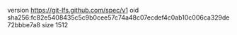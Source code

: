 version https://git-lfs.github.com/spec/v1
oid sha256:fc82e5408435c5c9b0cee57c74a48c07ecdef4c0ab10c006ca329de72bbbe7a8
size 1512
